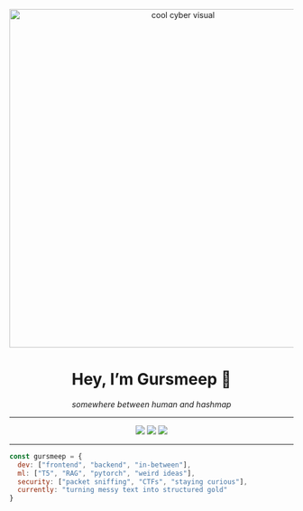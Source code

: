 <!-- Header GIF -->
<p align="center">
  <img src="https://media.giphy.com/media/du3J3cXyzhj75IOgvA/giphy.gif" width="600" alt="cool cyber visual">
</p>

<h1 align="center">Hey, I’m Gursmeep 👾</h1>
<p align="center"><em>somewhere between human and hashmap</em></p>

---

<p align="center">
  <img src="https://img.shields.io/badge/Fullstack-%F0%9F%92%BB-blue?style=for-the-badge" />
  <img src="https://img.shields.io/badge/MachineLearning-%F0%9F%A7%A0-green?style=for-the-badge" />
  <img src="https://img.shields.io/badge/CyberSecurity-%F0%9F%9A%A1-red?style=for-the-badge" />
</p>

---

```js
const gursmeep = {
  dev: ["frontend", "backend", "in-between"],
  ml: ["T5", "RAG", "pytorch", "weird ideas"],
  security: ["packet sniffing", "CTFs", "staying curious"],
  currently: "turning messy text into structured gold"
}
